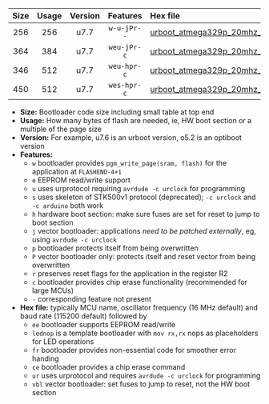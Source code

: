 |Size|Usage|Version|Features|Hex file|
|:-:|:-:|:-:|:-:|:--|
|256|256|u7.7|`w-u-jPr--`|[urboot_atmega329p_20mhz_500000bps_lednop_ur_vbl.hex](https://raw.githubusercontent.com/stefanrueger/urboot.hex/main/mcus/atmega329p/fcpu_20mhz/500000_bps/urboot_atmega329p_20mhz_500000bps_lednop_ur_vbl.hex)|
|364|384|u7.7|`weu-jPr-c`|[urboot_atmega329p_20mhz_500000bps_ee_lednop_fr_ce_ur_vbl.hex](https://raw.githubusercontent.com/stefanrueger/urboot.hex/main/mcus/atmega329p/fcpu_20mhz/500000_bps/urboot_atmega329p_20mhz_500000bps_ee_lednop_fr_ce_ur_vbl.hex)|
|346|512|u7.7|`weu-hpr-c`|[urboot_atmega329p_20mhz_500000bps_ee_lednop_fr_ce_ur.hex](https://raw.githubusercontent.com/stefanrueger/urboot.hex/main/mcus/atmega329p/fcpu_20mhz/500000_bps/urboot_atmega329p_20mhz_500000bps_ee_lednop_fr_ce_ur.hex)|
|450|512|u7.7|`wes-hpr-c`|[urboot_atmega329p_20mhz_500000bps_ee_lednop_fr_ce.hex](https://raw.githubusercontent.com/stefanrueger/urboot.hex/main/mcus/atmega329p/fcpu_20mhz/500000_bps/urboot_atmega329p_20mhz_500000bps_ee_lednop_fr_ce.hex)|

- **Size:** Bootloader code size including small table at top end
- **Usage:** How many bytes of flash are needed, ie, HW boot section or a multiple of the page size
- **Version:** For example, u7.6 is an urboot version, o5.2 is an optiboot version
- **Features:**
  + `w` bootloader provides `pgm_write_page(sram, flash)` for the application at `FLASHEND-4+1`
  + `e` EEPROM read/write support
  + `u` uses urprotocol requiring `avrdude -c urclock` for programming
  + `s` uses skeleton of STK500v1 protocol (deprecated); `-c urclock` and `-c arduino` both work
  + `h` hardware boot section: make sure fuses are set for reset to jump to boot section
  + `j` vector bootloader: applications *need to be patched externally*, eg, using `avrdude -c urclock`
  + `p` bootloader protects itself from being overwritten
  + `P` vector bootloader only: protects itself and reset vector from being overwritten
  + `r` preserves reset flags for the application in the register R2
  + `c` bootloader provides chip erase functionality (recommended for large MCUs)
  + `-` corresponding feature not present
- **Hex file:** typically MCU name, oscillator frequency (16 MHz default) and baud rate (115200 default) followed by
  + `ee` bootloader supports EEPROM read/write
  + `lednop` is a template bootloader with `mov rx,rx` nops as placeholders for LED operations
  + `fr` bootloader provides non-essential code for smoother error handing
  + `ce` bootloader provides a chip erase command
  + `ur` uses urprotocol and requires `avrdude -c urclock` for programming
  + `vbl` vector bootloader: set fuses to jump to reset, not the HW boot section
